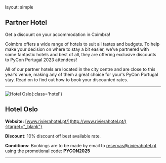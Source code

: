 layout: simple
## Partner Hotel

Get a discount on your accommodation in Coimbra!

Coimbra offers a wide range of hotels to suit all tastes and budgets. To help make your decision on where to stay a bit easier, we’ve partnered with some fantastic hotels and best of all, they are offering exclusive discounts to PyCon Portugal 2023 attendees!

All of our partner hotels are located in the city centre and are close to this year’s venue, making any of them a great choice for your's PyCon Portugal stay. Read on to find out how to book your discounted rates.

<hr/>

![Hotel Oslo](/static/images/hotels/riveria.png){:class='hotel'}


## Hotel Oslo


**Website:** [www.rivierahotel.pt/](http://www.rivierahotel.pt/){:target="_blank"}


**Discount:** 10% discount off best available rate.


**Conditions:** Bookings  are to be made by email to [reservas@rivierahotel.pt](mailto:reservas@rivierahotel.pt) using the promotional code: **PYCON2025**

<hr/>

<!-- 
![Hotel D. Luís](/static/images/hotels/hdl.png){:class='hotel'}


#### Hotel D. Luís


**Website:** [www.hoteldluis.pt/en/](https://www.hoteldluis.pt/en/){:target="_blank"}


**Discounts:**

- Single room: **€ 57,90/night** with buffet breakfast

- Double/Twin room: **€ 69,20/night** with buffet breakfast

- Triple room: **€ 80,40/night** with buffet breakfast

**Conditions:** Bookings are to be made by email to [reservas@hoteldluis.pt](mailto:reservas@hoteldluis.pt) or by phone to +351 239 802 120 mentioning PYCON PORTUGAL 2023.

<hr/>


![Hotel Astória](/static/images/hotels/astoria.png){:class='hotel'}


#### Hotel Astória

**Website:** [www.almeidahotels.pt/en/](https://www.almeidahotels.pt/en/){:target="_blank"}

**Discounts:**

- Single room: **€ 75,00/night** with buffet breakfast

- Double/Twin room: **€ 85,00/night** with buffet breakfast


**Conditions:** Bookings are to be made by email to [astoria@almeidahotels.pt](mailto:astoria@almeidahotels.pt) or by phone to +351 239 853 020 mentioning REF.ª PYCON23. -->